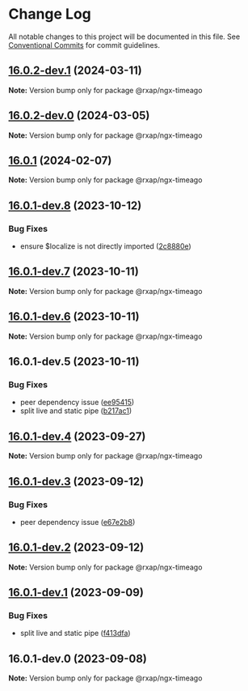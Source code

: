 # Change Log

All notable changes to this project will be documented in this file.
See [Conventional Commits](https://conventionalcommits.org) for commit guidelines.

## [16.0.2-dev.1](https://gitlab.com/rxap/packages/compare/@rxap/ngx-timeago@16.0.2-dev.0...@rxap/ngx-timeago@16.0.2-dev.1) (2024-03-11)

**Note:** Version bump only for package @rxap/ngx-timeago

## [16.0.2-dev.0](https://gitlab.com/rxap/packages/compare/@rxap/ngx-timeago@16.0.1...@rxap/ngx-timeago@16.0.2-dev.0) (2024-03-05)

**Note:** Version bump only for package @rxap/ngx-timeago

## [16.0.1](https://gitlab.com/rxap/packages/compare/@rxap/ngx-timeago@16.0.1-dev.8...@rxap/ngx-timeago@16.0.1) (2024-02-07)

**Note:** Version bump only for package @rxap/ngx-timeago

## [16.0.1-dev.8](https://gitlab.com/rxap/packages/compare/@rxap/ngx-timeago@16.0.1-dev.7...@rxap/ngx-timeago@16.0.1-dev.8) (2023-10-12)

### Bug Fixes

- ensure $localize is not directly imported ([2c8880e](https://gitlab.com/rxap/packages/commit/2c8880e41bc17b8c72354d89e605756806069e8e))

## [16.0.1-dev.7](https://gitlab.com/rxap/packages/compare/@rxap/ngx-timeago@16.0.1-dev.6...@rxap/ngx-timeago@16.0.1-dev.7) (2023-10-11)

**Note:** Version bump only for package @rxap/ngx-timeago

## [16.0.1-dev.6](https://gitlab.com/rxap/packages/compare/@rxap/ngx-timeago@16.0.1-dev.5...@rxap/ngx-timeago@16.0.1-dev.6) (2023-10-11)

**Note:** Version bump only for package @rxap/ngx-timeago

## 16.0.1-dev.5 (2023-10-11)

### Bug Fixes

- peer dependency issue ([ee95415](https://gitlab.com/rxap/packages/commit/ee95415370d9ef2396916d6c25061a0df791034a))
- split live and static pipe ([b217ac1](https://gitlab.com/rxap/packages/commit/b217ac1ba9f0823e16ac9adf2cfd0cfa59abd3f0))

## [16.0.1-dev.4](https://gitlab.com/rxap/packages/compare/@rxap/ngx-timeago@16.0.1-dev.3...@rxap/ngx-timeago@16.0.1-dev.4) (2023-09-27)

**Note:** Version bump only for package @rxap/ngx-timeago

## [16.0.1-dev.3](https://gitlab.com/rxap/packages/compare/@rxap/ngx-timeago@16.0.1-dev.2...@rxap/ngx-timeago@16.0.1-dev.3) (2023-09-12)

### Bug Fixes

- peer dependency issue ([e67e2b8](https://gitlab.com/rxap/packages/commit/e67e2b8eb884b598536d16c2c544a9ad9be5b53e))

## [16.0.1-dev.2](https://gitlab.com/rxap/packages/compare/@rxap/ngx-timeago@16.0.1-dev.1...@rxap/ngx-timeago@16.0.1-dev.2) (2023-09-12)

**Note:** Version bump only for package @rxap/ngx-timeago

## [16.0.1-dev.1](https://gitlab.com/rxap/packages/compare/@rxap/ngx-timeago@16.0.1-dev.0...@rxap/ngx-timeago@16.0.1-dev.1) (2023-09-09)

### Bug Fixes

- split live and static pipe ([f413dfa](https://gitlab.com/rxap/packages/commit/f413dfa9df8cf99b5a3f079cbb682a20d57e2f30))

## 16.0.1-dev.0 (2023-09-08)

**Note:** Version bump only for package @rxap/ngx-timeago
